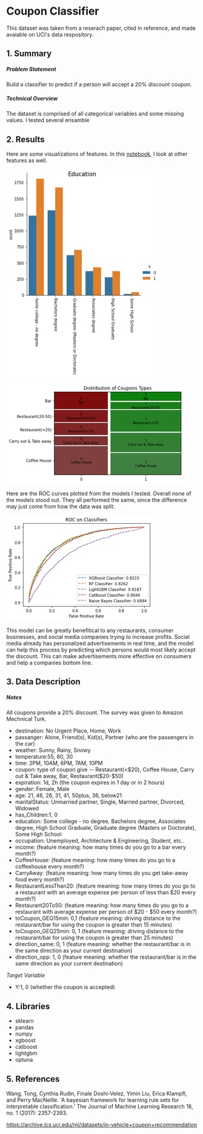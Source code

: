 # Coupon Classifier
This dataset was taken from a reserach paper, cited in reference, and made avaiable on UCI's data respository.  

## 1. Summary 

##### Problem Statement
Build a classifier to predict if a person will accept a 20% discount coupon. 

##### Technical Overview
The dataset is comprised of all categorical variables and some missing values. I tested several ensamble 

## 2. Results

Here are some visualizations of features. In this [notebook](https://github.com/victorvvu/Coupon_Classifier/blob/main/coupon_eda.ipynb), I look at other features as well.

![education](https://github.com/victorvvu/Coupon_Classifier/blob/main/images/coupon_education.png?raw=true)


![mosaic](https://github.com/victorvvu/Coupon_Classifier/blob/main/images/coupon_mosaic.png?raw=true)

Here are the ROC curves plotted from the models I tested. Overall none of the models stood out. They all performed the same, since the difference may just come from how the data was split.

![roc](https://github.com/victorvvu/Coupon_Classifier/blob/main/images/coupon_clfers.png?raw=true)


This model can be greatly benefitical to any restaurants, consumer businesses, and social media companies trying to increase profits. Social media already has personalized advertisements in real time, and the model can help this process by predicting which persons would most likely accept the discount. This can make advertisements more effective on consumers and help a companies bottom line.


## 3. Data Description

##### Notes
All coupons provide a 20% discount. The survey was given to Amazon Mechnical Turk.

- destination: No Urgent Place, Home, Work
- passanger: Alone, Friend(s), Kid(s), Partner (who are the passengers in the car)
- weather: Sunny, Rainy, Snowy
- temperature:55, 80, 30
- time: 2PM, 10AM, 6PM, 7AM, 10PM
- coupon: type of coupon give -- Restaurant(<$20), Coffee House, Carry out & Take away, Bar, Restaurant($20-$50)
- expiration: 1d, 2h (the coupon expires in 1 day or in 2 hours)
- gender: Female, Male
- age: 21, 46, 26, 31, 41, 50plus, 36, below21
- maritalStatus: Unmarried partner, Single, Married partner, Divorced, Widowed
- has_Children:1, 0
- education: Some college - no degree, Bachelors degree, Associates degree, High School Graduate, Graduate degree (Masters or Doctorate), Some High School
- occupation: Unemployed, Architecture & Engineering, Student, etc..
- income: (feature meaning: how many times do you go to a bar every month?)
- CoffeeHouse: (feature meaning: how many times do you go to a coffeehouse every month?)
- CarryAway: (feature meaning: how many times do you get take-away food every month?)
- RestaurantLessThan20: (feature meaning: how many times do you go to a restaurant with an average expense per person of less than $20 every month?)
- Restaurant20To50:  (feature meaning: how many times do you go to a restaurant with average expense per person of $20 - $50 every month?)
- toCoupon_GEQ15min: 0,1 (feature meaning: driving distance to the restaurant/bar for using the coupon is greater than 15 minutes)
- toCoupon_GEQ25min: 0, 1 (feature meaning: driving distance to the restaurant/bar for using the coupon is greater than 25 minutes)
- direction_same: 0, 1 (feature meaning: whether the restaurant/bar is in the same direction as your current destination)
- direction_opp: 1, 0 (feature meaning: whether the restaurant/bar is in the same direction as your current destination)

*Target Variable*
- Y:1, 0 (whether the coupon is accepted)

  
## 4. Libraries
- sklearn
- pandas
- numpy
- xgboost
- catboost
- lightgbm
- optuna

## 5. References
Wang, Tong, Cynthia Rudin, Finale Doshi-Velez, Yimin Liu, Erica Klampfl, and Perry MacNeille. 'A bayesian framework for learning rule sets for interpretable classification.' The Journal of Machine Learning Research 18, no. 1 (2017): 2357-2393.

https://archive.ics.uci.edu/ml/datasets/in-vehicle+coupon+recommendation
